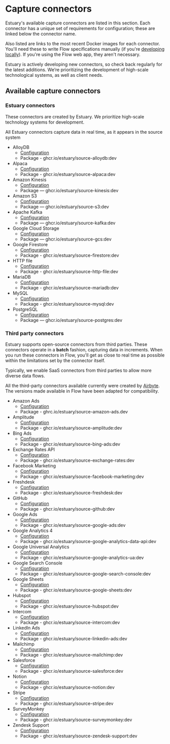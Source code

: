 # Capture connectors

Estuary's available capture connectors are listed in this section. Each connector has a unique set of requirements for configuration; these are linked below the connector name.

Also listed are links to the most recent Docker images for each connector. You'll need these to write Flow specifications manually (if you're [developing locally](../../../concepts/flowctl.md)). If you're using the Flow web app, they aren't necessary.

Estuary is actively developing new connectors, so check back regularly for the latest additions. We’re prioritizing the development of high-scale technological systems, as well as client needs.

## Available capture connectors

### Estuary connectors

These connectors are created by Estuary. We prioritize high-scale technology systems for development.

All Estuary connectors capture data in real time, as it appears in the source system

* AlloyDB
  * [Configuration](./alloydb.md)
  * Package - ghcr.io/estuary/source-alloydb:dev
* Alpaca
  * [Configuration](./alpaca.md)
  * Package - ghcr.io/estuary/source-alpaca:dev
* Amazon Kinesis
  * [Configuration](./amazon-kinesis.md)
  * Package — ghcr.io/estuary/source-kinesis:dev
* Amazon S3
  * [Configuration](./amazon-s3.md)
  * Package — ghcr.io/estuary/source-s3:dev
* Apache Kafka
  * [Configuration](./apache-kafka.md)
  * Package — ghcr.io/estuary/source-kafka:dev
* Google Cloud Storage
  * [Configuration](./gcs.md)
  * Package — ghcr.io/estuary/source-gcs:dev
* Google Firestore
  * [Configuration](./google-firestore.md)
  * Package - ghcr.io/estuary/source-firestore:dev
* HTTP file
  * [Configuration](./http-file.md)
  * Package - ghcr.io/estuary/source-http-file:dev
* MariaDB
  * [Configuration](./mariadb.md)
  * Package - ghcr.io/estuary/source-mariadb:dev
* MySQL
  * [Configuration](./MySQL.md)
  * Package - ghcr.io/estuary/source-mysql:dev
* PostgreSQL
  * [Configuration](./PostgreSQL.md)
  * Package — ghcr.io/estuary/source-postgres:dev


### Third party connectors

Estuary supports open-source connectors from third parties. These connectors operate in a **batch** fashion,
capturing data in increments. When you run these connectors in Flow, you'll get as close to real time as possible
within the limitations set by the connector itself.

Typically, we enable SaaS connectors from third parties to allow more diverse data flows.

All the third-party connectors available currently were created by [Airbyte](https://airbyte.com/connectors).
The versions made available in Flow have been adapted for compatibility.

* Amazon Ads
  * [Configuration](./amazon-ads.md)
  * Package - ghrc.io/estuary/source-amazon-ads.dev
* Amplitude
  * [Configuration](./amplitude.md)
  * Package - ghcr.io/estuary/source-amplitude:dev
* Bing Ads
  * [Configuration](./bing-ads.md)
  * Package - ghcr.io/estuary/source-bing-ads:dev
* Exchange Rates API
  * [Configuration](./exchange-rates.md)
  * Package - ghcr.io/estuary/source-exchange-rates:dev
* Facebook Marketing
  * [Configuration](./facebook-marketing.md)
  * Package - ghcr.io/estuary/source-facebook-marketing:dev
* Freshdesk
  * [Configuration](./freshdesk.md)
  * Package - ghcr.io/estuary/source-freshdesk:dev
* GitHub
  * [Configuration](./github.md)
  * Package - ghcr.io/estuary/source-github:dev
* Google Ads
  * [Configuration](./google-ads.md)
  * Package - ghcr.io/estuary/source-google-ads:dev
* Google Analytics 4
  * [Configuration](./google-analytics-4.md)
  * Package - ghcr.io/estuary/source-google-analytics-data-api:dev
* Google Universal Analytics
  * [Configuration](./google-analytics.md)
  * Package - ghcr.io/estuary/source-google-analytics-ua:dev
* Google Search Console
  * [Configuration](./google-search-console.md)
  * Package - ghcr.io/estuary/source-google-search-console:dev
* Google Sheets
  * [Configuration](./google-sheets.md)
  * Package - ghcr.io/estuary/source-google-sheets:dev
* Hubspot
  * [Configuration](./hubspot.md)
  * Package - ghcr.io/estuary/source-hubspot:dev
* Intercom
  * [Configuration](./intercom.md)
  * Package - ghcr.io/estuary/source-intercom:dev
* LinkedIn Ads
  * [Configuration](./linkedin-ads.md)
  * Package - ghcr.io/estuary/source-linkedin-ads:dev
* Mailchimp
  * [Configuration](./mailchimp.md)
  * Package - ghcr.io/estuary/source-mailchimp:dev
* Salesforce
  * [Configuration](./salesforce.md)
  * Package - ghcr.io/estuary/source-salesforce:dev
* Notion
  * [Configuration](./notion.md)
  * Package - ghcr.io/estuary/source-notion:dev
* Stripe
  * [Configuration](./stripe.md)
  * Package - ghcr.io/estuary/source-stripe:dev
* SurveyMonkey
  * [Configuration](./survey-monkey.md)
  * Package - ghcr.io/estuary/source-surveymonkey:dev
* Zendesk Support
  * [Configuration](./zendesk-support.md)
  * Package - ghcr.io/estuary/source-zendesk-support:dev
